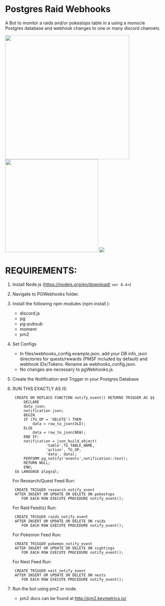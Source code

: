 # Postgres Raid Webhooks

A Bot to monitor a raids and/or pokestops table in a using a monocle Postgres database and webhook changes to one or many discord channels. 

<img src="https://i.imgur.com/4NecHCX.png" height="400" />

<img src="https://i.imgur.com/I4N4kFD.png" height="300" />

<img src="https://i.imgur.com/u7rX1Wm.png"/>

# REQUIREMENTS:
1) Install Node.js (https://nodejs.org/en/download/ `ver 8.4+`)
2) Navigate to PGWebhooks folder.
3) Install the following npm modules (npm install <module>):
	- discord.js
	- pg
	- pg-pubsub
	- moment
	- pm2
4) Set Configs
	- In files/webhooks_config.example.json, add your DB info, json directories for quests/rewards (PMSF included by 	default) and webhook IDs/Tokens. Rename as webhooks_config.json.
	- No changes are necessary to pgWebhooks.js.
5) Create the Notification and Trigger in your Postgres Database

6) RUN THIS EXACTLY AS IS:

		CREATE OR REPLACE FUNCTION notify_event() RETURNS TRIGGER AS $$
		    DECLARE 
			data json;
			notification json;
		    BEGIN
			IF (TG_OP = 'DELETE') THEN
			    data = row_to_json(OLD);
			ELSE
			    data = row_to_json(NEW);
			END IF;
			notification = json_build_object(
					  'table',TG_TABLE_NAME,
					  'action', TG_OP,
					  'data', data);
			PERFORM pg_notify('events',notification::text);
			RETURN NULL; 
		    END;
		$$ LANGUAGE plpgsql;
	
	For Research/Quest Feed Run:
	
		CREATE TRIGGER research_notify_event
		AFTER INSERT OR UPDATE OR DELETE ON pokestops
		   FOR EACH ROW EXECUTE PROCEDURE notify_event();
	   
	For Raid Feed(s) Run:

		CREATE TRIGGER raids_notify_event
		AFTER INSERT OR UPDATE OR DELETE ON raids
		   FOR EACH ROW EXECUTE PROCEDURE notify_event();
	   
	For Pokemon Feed Run:

		CREATE TRIGGER pokemon_notify_event
		AFTER INSERT OR UPDATE OR DELETE ON sightings
		   FOR EACH ROW EXECUTE PROCEDURE notify_event();
	   
	For Nest Feed Run:
	
		CREATE TRIGGER nest_notify_event
		AFTER INSERT OR UPDATE OR DELETE ON nests
		   FOR EACH ROW EXECUTE PROCEDURE notify_event();


7) Run the bot using pm2 or node. 
	- pm2 docs can be found at http://pm2.keymetrics.io/

